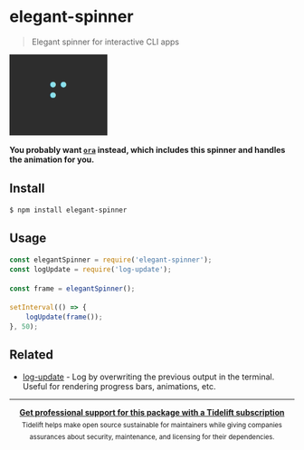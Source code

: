 # elegant-spinner

> Elegant spinner for interactive CLI apps

<img width="173" src="screenshot.gif">

**You probably want [`ora`](https://github.com/sindresorhus/ora) instead, which includes this spinner and handles the animation for you.**


## Install

```
$ npm install elegant-spinner
```


## Usage

```js
const elegantSpinner = require('elegant-spinner');
const logUpdate = require('log-update');

const frame = elegantSpinner();

setInterval(() => {
	logUpdate(frame());
}, 50);
```


## Related

- [log-update](https://github.com/sindresorhus/log-update) - Log by overwriting the previous output in the terminal. Useful for rendering progress bars, animations, etc.


---

<div align="center">
	<b>
		<a href="https://tidelift.com/subscription/pkg/npm-elegant-spinner?utm_source=npm-elegant-spinner&utm_medium=referral&utm_campaign=readme">Get professional support for this package with a Tidelift subscription</a>
	</b>
	<br>
	<sub>
		Tidelift helps make open source sustainable for maintainers while giving companies<br>assurances about security, maintenance, and licensing for their dependencies.
	</sub>
</div>
